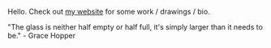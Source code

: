 Hello. Check out [my website](apzzd.github.io) for some work / drawings / bio.

"The glass is neither half empty or half full, it's simply larger than it needs to be." - Grace Hopper
